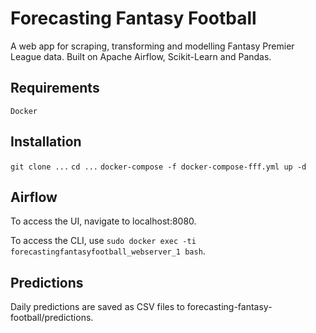 # Forecasting Fantasy Football

A web app for scraping, transforming and modelling Fantasy Premier League data.
Built on Apache Airflow, Scikit-Learn and Pandas.

## Requirements

`Docker`

## Installation

`git clone ...`
`cd ...`
`docker-compose -f docker-compose-fff.yml up -d`

## Airflow

To access the UI, navigate to localhost:8080.

To access the CLI, use `sudo docker exec -ti forecastingfantasyfootball_webserver_1 bash`.

## Predictions

Daily predictions are saved as CSV files to forecasting-fantasy-football/predictions.